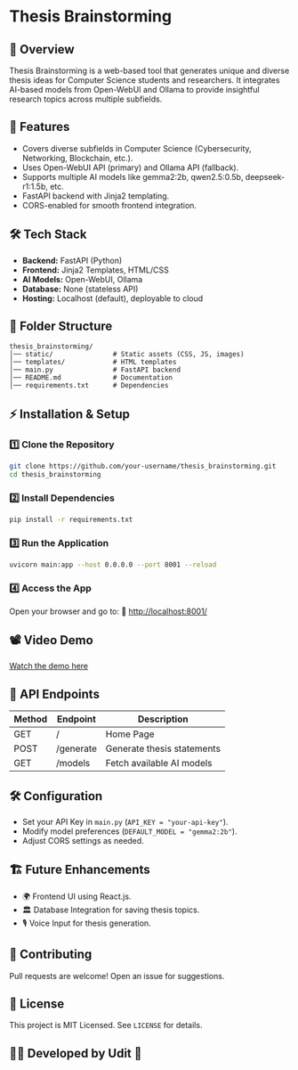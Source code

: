 # Thesis Brainstorming

## 📌 Overview
Thesis Brainstorming is a web-based tool that generates unique and diverse thesis ideas for Computer Science students and researchers. It integrates AI-based models from Open-WebUI and Ollama to provide insightful research topics across multiple subfields.

## 🚀 Features
- Covers diverse subfields in Computer Science (Cybersecurity, Networking, Blockchain, etc.).
- Uses Open-WebUI API (primary) and Ollama API (fallback).
- Supports multiple AI models like gemma2:2b, qwen2.5:0.5b, deepseek-r1:1.5b, etc.
- FastAPI backend with Jinja2 templating.
- CORS-enabled for smooth frontend integration.

## 🛠️ Tech Stack
- **Backend:** FastAPI (Python)
- **Frontend:** Jinja2 Templates, HTML/CSS
- **AI Models:** Open-WebUI, Ollama
- **Database:** None (stateless API)
- **Hosting:** Localhost (default), deployable to cloud

## 📂 Folder Structure
```
thesis_brainstorming/
│── static/               # Static assets (CSS, JS, images)
│── templates/            # HTML templates
│── main.py               # FastAPI backend
│── README.md             # Documentation
│── requirements.txt      # Dependencies
```

## ⚡ Installation & Setup

### 1️⃣ Clone the Repository
```sh
git clone https://github.com/your-username/thesis_brainstorming.git
cd thesis_brainstorming
```

### 2️⃣ Install Dependencies
```sh
pip install -r requirements.txt
```

### 3️⃣ Run the Application
```sh
uvicorn main:app --host 0.0.0.0 --port 8001 --reload
```

### 4️⃣ Access the App
Open your browser and go to:
🔗 [http://localhost:8001/](http://localhost:8001/)

## 📽️ Video Demo
[Watch the demo here](https://drive.google.com/drive/folders/15QZQBIpYqZW7dUDS-qeVQpf7vjm0g2mD?usp=sharing)

## 🔑 API Endpoints
| Method | Endpoint   | Description                   |
|--------|-----------|-------------------------------|
| GET    | /         | Home Page                     |
| POST   | /generate | Generate thesis statements    |
| GET    | /models   | Fetch available AI models     |

## 🛠 Configuration
- Set your API Key in `main.py` (`API_KEY = "your-api-key"`).
- Modify model preferences (`DEFAULT_MODEL = "gemma2:2b"`).
- Adjust CORS settings as needed.

## 🏗️ Future Enhancements
- 🌍 Frontend UI using React.js.
- 🏛️ Database Integration for saving thesis topics.
- 🎙️ Voice Input for thesis generation.

## 🤝 Contributing
Pull requests are welcome! Open an issue for suggestions.

## 📜 License
This project is MIT Licensed. See `LICENSE` for details.

## 👨‍💻 Developed by Udit 🚀

